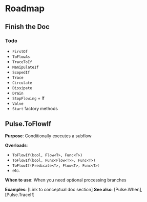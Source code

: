 # Roadmap


## Finish the Doc

### Todo 
- `FirstOf`
- `ToFlowAs`
- `TraceToIf`
- `ManipulateIf`
- `ScopedIf`
- `Trace`
- `Circulate`
- `Dissipate`
- `Drain`
- `StopFlowing` + If
- `Valve`
- `Start` factory methods


## Pulse.ToFlowIf

**Purpose**: Conditionally executes a subflow

**Overloads**: 
- `ToFlowIf(bool, Flow<T>, Func<T>)`
- `ToFlowIf(bool, Func<Flow<T>>, Func<T>)`
- `ToFlowIf(Predicate<T>, Flow<T>, Func<T>)`
- etc.

**When to use**: When you need optional processing branches

**Examples**: [Link to conceptual doc section]
**See also**: [Pulse.When], [Pulse.TraceIf]
